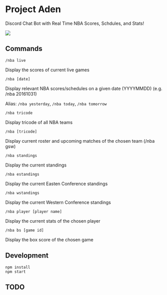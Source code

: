 # Project Aden
Discord Chat Bot with Real Time NBA Scores, Schdules, and Stats!

![](https://zippy.gfycat.com/MemorableRectangularAgouti.gif)

## Commands
```/nba live```

Display the scores of current live games

```/nba [date]```

Display relevant NBA scores/schedules on a given date (YYYYMMDD) (e.g. /nba 20161031)

Alias: ```/nba yesterday```, ```/nba today```, ```/nba tomorrow```

```/nba tricode```

Display tricode of all NBA teams

```/nba [tricode]```

Display current roster and upcoming matches of the chosen team (/nba gsw)

```/nba standings```

Display the current standings

```/nba estandings```

Display the current Easten Conference standings

```/nba wstandings```

Display the current Western Conference standings

```/nba player [player name]```

Display the current stats of the chosen player

```/nba bs [game id]```

Display the box score of the chosen game

## Development
```
npm install
npm start
```
## TODO
